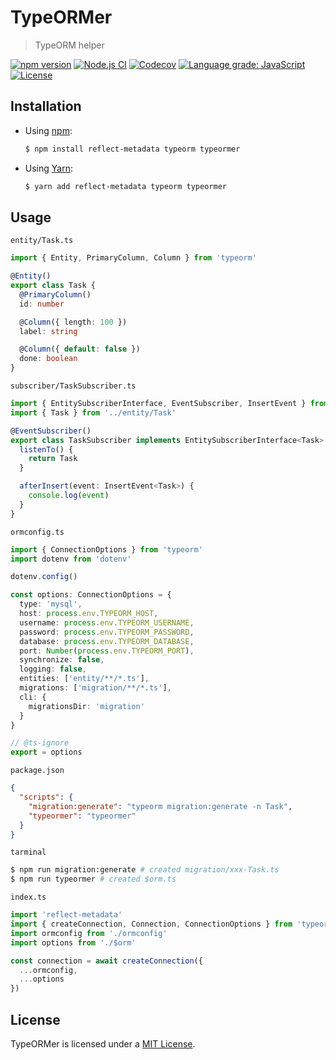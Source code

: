# TypeORMer

> TypeORM helper

[![npm version](https://img.shields.io/npm/v/typeormer)](https://www.npmjs.com/package/typeormer)
[![Node.js CI](https://github.com/frouriojs/typeormer/workflows/Node.js%20CI/badge.svg?branch=master)](https://github.com/frouriojs/typeormer/actions?query=workflow%3A%22Node.js+CI%22)
[![Codecov](https://img.shields.io/codecov/c/github/frouriojs/typeormer.svg)](https://codecov.io/gh/frouriojs/typeormer)
[![Language grade: JavaScript](https://img.shields.io/lgtm/grade/javascript/g/frouriojs/typeormer.svg)](https://lgtm.com/projects/g/frouriojs/typeormer/context:javascript)
[![License](https://img.shields.io/npm/l/typeormer)](https://github.com/frouriojs/typeormer/blob/master/LICENSE)

## Installation

- Using [npm](https://www.npmjs.com/):

  ```sh
  $ npm install reflect-metadata typeorm typeormer
  ```

- Using [Yarn](https://yarnpkg.com/):

  ```sh
  $ yarn add reflect-metadata typeorm typeormer
  ```

## Usage

`entity/Task.ts`
```ts
import { Entity, PrimaryColumn, Column } from 'typeorm'

@Entity()
export class Task {
  @PrimaryColumn()
  id: number

  @Column({ length: 100 })
  label: string

  @Column({ default: false })
  done: boolean
}
```

`subscriber/TaskSubscriber.ts`
```ts
import { EntitySubscriberInterface, EventSubscriber, InsertEvent } from 'typeorm'
import { Task } from '../entity/Task'

@EventSubscriber()
export class TaskSubscriber implements EntitySubscriberInterface<Task> {
  listenTo() {
    return Task
  }

  afterInsert(event: InsertEvent<Task>) {
    console.log(event)
  }
}
```

`ormconfig.ts`
```ts
import { ConnectionOptions } from 'typeorm'
import dotenv from 'dotenv'

dotenv.config()

const options: ConnectionOptions = {
  type: 'mysql',
  host: process.env.TYPEORM_HOST,
  username: process.env.TYPEORM_USERNAME,
  password: process.env.TYPEORM_PASSWORD,
  database: process.env.TYPEORM_DATABASE,
  port: Number(process.env.TYPEORM_PORT),
  synchronize: false,
  logging: false,
  entities: ['entity/**/*.ts'],
  migrations: ['migration/**/*.ts'],
  cli: {
    migrationsDir: 'migration'
  }
}

// @ts-ignore
export = options
```

`package.json`
```json
{
  "scripts": {
    "migration:generate": "typeorm migration:generate -n Task",
    "typeormer": "typeormer"
  }
}
```

`tarminal`
```bash
$ npm run migration:generate # created migration/xxx-Task.ts
$ npm run typeormer # created $orm.ts
```

`index.ts`
```ts
import 'reflect-metadata'
import { createConnection, Connection, ConnectionOptions } from 'typeorm'
import ormconfig from './ormconfig'
import options from './$orm'

const connection = await createConnection({
  ...ormconfig,
  ...options
})
```

## License

TypeORMer is licensed under a [MIT License](https://github.com/frouriojs/typeormer/blob/master/LICENSE).
